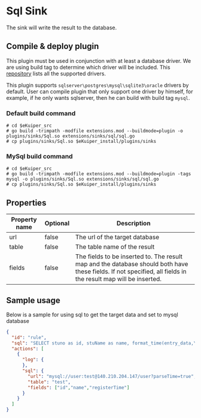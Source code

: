 # Sql Sink

The sink will write the result to the database.

## Compile & deploy plugin

This plugin must be used in conjunction with at least a database driver. We are using build tag to determine which driver will be included.
This [repository](https://github.com/lf-edge/ekuiper/tree/master/extensions/sqldatabase/driver) lists all the supported drivers.

This plugin supports `sqlserver\postgres\mysql\sqlite3\oracle` drivers by default. User can compile plugin that only support one driver by himself,
for example, if he only wants sqlserver, then he can build with build tag `mysql`.

### Default build command
```shell
# cd $eKuiper_src
# go build -trimpath -modfile extensions.mod --buildmode=plugin -o plugins/sinks/Sql.so extensions/sinks/sql/sql.go
# cp plugins/sinks/Sql.so $eKuiper_install/plugins/sinks
```

### MySql build command
```shell
# cd $eKuiper_src
# go build -trimpath -modfile extensions.mod --buildmode=plugin -tags mysql -o plugins/sinks/Sql.so extensions/sinks/sql/sql.go
# cp plugins/sinks/Sql.so $eKuiper_install/plugins/sinks
```


## Properties

| Property name | Optional | Description                                                                                                                                                   |
|---------------|----------|---------------------------------------------------------------------------------------------------------------------------------------------------------------|
| url           | false    | The url of the target database                                                                                                                                |
| table         | false    | The table name of the result                                                                                                                                  |
| fields        | false    | The fields to be inserted to. The result map and the database should both have these fields. If not specified, all fields in the result map will be inserted. |
 
## Sample usage

Below is a sample for using sql to get the target data and set to mysql database 

```json
{
  "id": "rule",
  "sql": "SELECT stuno as id, stuName as name, format_time(entry_data,\"YYYY-MM-dd HH:mm:ss\") as registerTime FROM SqlServerStream",
  "actions": [
    {
      "log": {
      },
      "sql": {
        "url": "mysql://user:test@140.210.204.147/user?parseTime=true",
        "table": "test",
        "fields": ["id","name","registerTime"]
      }
    }
  ]
}
```

